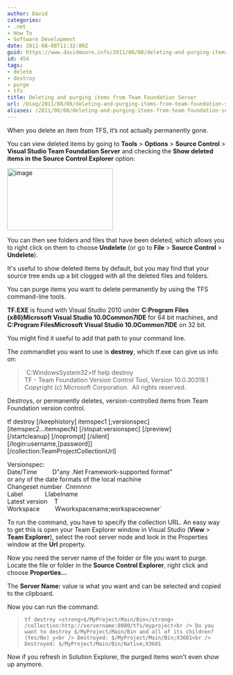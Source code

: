 ```yaml
---
author: David
categories:
- .net
- How To
- Software Development
date: 2011-08-08T11:32:00Z
guid: https://www.davidmoore.info/2011/08/08/deleting-and-purging-items-from-team-foundation-server/
id: 454
tags:
- delete
- destroy
- purge
- tfs
title: Deleting and purging items from Team Foundation Server
url: /blog/2011/08/08/deleting-and-purging-items-from-team-foundation-server/
aliases: /2011/08/08/deleting-and-purging-items-from-team-foundation-server/
---
```


When you delete an item from TFS, it’s not actually permanently gone.

You can view deleted items by going to **Tools** > **Options** > **Source Control** > **Visual Studio Team Foundation Server** and checking the **Show deleted items in the Source Control Explorer** option:

[<img style="background-image: none; margin: 0px; padding-left: 0px; padding-right: 0px; display: inline; padding-top: 0px; border: 0px;" title="image" src="http://www.sadrobot.co.nz/wp-content/uploads/2011/08/image_thumb.png" border="0" alt="image" width="244" height="143" />](http://www.sadrobot.co.nz/wp-content/uploads/2011/08/image.png)

You can then see folders and files that have been deleted, which allows you to right click on them to choose **Undelete** (or go to **File** > **Source Control** > **Undelete**).

It's useful to show deleted items by default, but you may find that your source tree ends up a bit clogged with all the deleted files and folders.

You can purge items you want to delete permanently by using the TFS command-line tools.

**TF.EXE** is found with Visual Studio 2010 under **C:Program Files (x86)Microsoft Visual Studio 10.0Common7IDE** for 64 bit machines, and **C:Program FilesMicrosoft Visual Studio 10.0Common7IDE** on 32 bit.

You might find it useful to add that path to your command line.

The commandlet you want to use is **destroy**, which tf.exe can give us info on:

> `C:WindowsSystem32>tf help destroy<br />
TF - Team Foundation Version Control Tool, Version 10.0.30319.1<br />
Copyright (c) Microsoft Corporation.  All rights reserved.</p>
<p>Destroys, or permanently deletes, version-controlled items from Team<br />
Foundation version control.</p>
<p>tf destroy [/keephistory] itemspec1 [;versionspec]<br />
[itemspec2...itemspecN] [/stopat:versionspec] [/preview]<br />
[/startcleanup] [/noprompt] [/silent]<br />
[/login:username,[password]]<br />
[/collection:TeamProjectCollectionUrl]</p>
<p>Versionspec:<br />
Date/Time         D"any .Net Framework-supported format"<br />
or any of the date formats of the local machine<br />
Changeset number  Cnnnnnn<br />
Label             Llabelname<br />
Latest version    T<br />
Workspace         Wworkspacename;workspaceowner`

To run the command, you have to specify the collection URL. An easy way to get this is open your Team Explorer window in Visual Studio (**View** > **Team Explorer**), select the root server node and look in the Properties window at the **Url** property.

Now you need the server name of the folder or file you want to purge. Locate the file or folder in the **Source Control Explorer**, right click and choose **Properties&#8230;**

The **Server Name:** value is what you want and can be selected and copied to the clipboard.

Now you can run the command:

> `tf destroy <strong>$/MyProject/Main/Bin</strong> /collection:http://servername:8080/tfs/myproject<br />
Do you want to destroy $/MyProject/Main/Bin and all of its children? (Yes/No) y<br />
Destroyed: $/MyProject/Main/Bin;X3601<br />
Destroyed: $/MyProject/Main/Bin/Native;X3601`

Now if you refresh in Solution Explorer, the purged items won't even show up anymore.